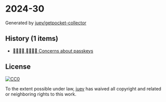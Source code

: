# 2024-30

Generated by [juev/getpocket-collector](https://github.com/juev/getpocket-collector)

## History (1 items)

- [􀀂􀀟􀀍􀀆 􀀂􀀛􀀌􀀋 Concerns about passkeys](https://me.micahrl.com/blog/concerns-about-passkeys/)

## License

[![CC0](https://mirrors.creativecommons.org/presskit/buttons/88x31/svg/cc-zero.svg)](https://creativecommons.org/publicdomain/zero/1.0/)

To the extent possible under law, [juev](https://github.com/juev) has waived all copyright and related or neighboring rights to this work.
